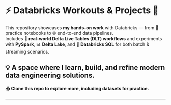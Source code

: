 # ⚡ Databricks Workouts & Projects 🚀

This repository showcases **my hands-on work** with Databricks — from 🧩 practice notebooks to 🌐 end-to-end data pipelines.  
Includes 🔄 **real-world Delta Live Tables (DLT) workflows** and experiments with **PySpark**, 📊 **Delta Lake**, and 📝 **Databricks SQL** for both batch & streaming scenarios.

## 💡 A space where I learn, build, and refine modern data engineering solutions.


#### 📥 **Clone this repo to explore more**, including datasets for practice.
---
